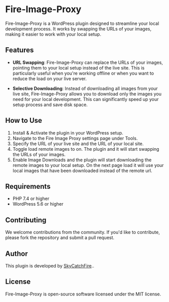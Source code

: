 # Fire-Image-Proxy

Fire-Image-Proxy is a WordPress plugin designed to streamline your local development process. It works by swapping the URLs of your images, making it easier to work with your local setup.

## Features

- **URL Swapping**: Fire-Image-Proxy can replace the URLs of your images, pointing them to your local setup instead of the live site. This is particularly useful when you're working offline or when you want to reduce the load on your live server.

- **Selective Downloading**: Instead of downloading all images from your live site, Fire-Image-Proxy allows you to download only the images you need for your local development. This can significantly speed up your setup process and save disk space.

## How to Use

1. Install & Activate the plugin in your WordPress setup.
2. Navigate to the Fire Image Proxy settings page under Tools.
3. Specify the URL of your live site and the URL of your local site.
4. Toggle load remote images to on. The plugin and it will start swapping the URLs of your images.
5. Enable Image Downloads and the plugin will start downloading the remote images to your local setup. On the next page load it will use your local images that have been downloaded instead of the remote url.

## Requirements

- PHP 7.4 or higher
- WordPress 5.6 or higher

## Contributing

We welcome contributions from the community. If you'd like to contribute, please fork the repository and submit a pull request.

## Author

This plugin is developed by [SkyCatchFire](https://www.skycatchfire.com/)..

## License

Fire-Image-Proxy is open-source software licensed under the MIT license.
